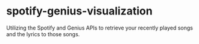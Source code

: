 # spotify-genius-visualization
Utilizing the Spotify and Genius APIs to retrieve your recently played songs and the lyrics to those songs.
